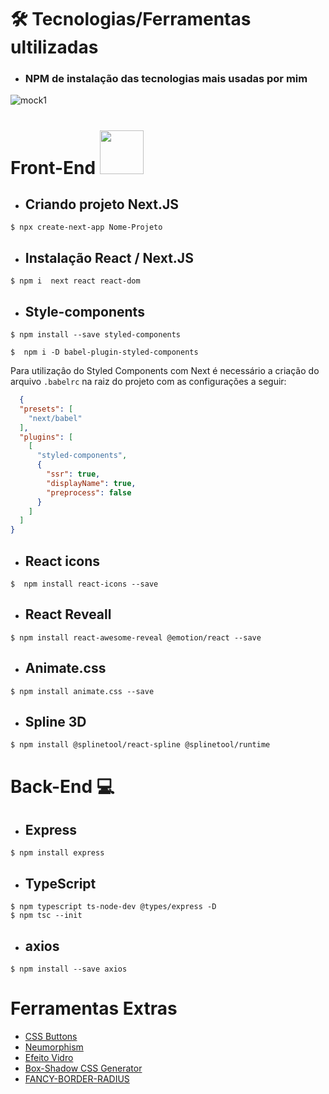 # 🛠️ Tecnologias/Ferramentas ultilizadas
* ### NPM  de instalação das tecnologias mais usadas por mim 

![mock1](https://user-images.githubusercontent.com/71772559/113493479-eceeda80-94b5-11eb-94ea-59e50e56a31f.png)

# Front-End <img src="https://github.com/rafaballerini/ReactHooks/blob/master/public/React.svg.png?raw=true" width="70px" >

* ## Criando projeto Next.JS
```
$ npx create-next-app Nome-Projeto
```

* ## Instalação React / Next.JS
```
$ npm i  next react react-dom    
```
* ## Style-components
```
$ npm install --save styled-components
```
```
$  npm i -D babel-plugin-styled-components
```

 Para utilizaçâo do Styled Components com Next é necessário a criação do arquivo `.babelrc` na raiz do projeto com as configurações a seguir:  


```.json
  {
  "presets": [
    "next/babel"
  ],
  "plugins": [
    [
      "styled-components",
      {
        "ssr": true,
        "displayName": true,
        "preprocess": false
      }
    ]
  ]
}
```

* ## React icons
```
$  npm install react-icons --save 
```
* ## React Reveall
```
$ npm install react-awesome-reveal @emotion/react --save
```
* ## Animate.css
```
$ npm install animate.css --save 
```
* ## Spline 3D
```
$ npm install @splinetool/react-spline @splinetool/runtime
```

# Back-End 💻
* ## Express
```
$ npm install express   
```
* ## TypeScript
```
$ npm typescript ts-node-dev @types/express -D 
$ npm tsc --init 
```
* ## axios
```
$ npm install --save axios   
```


# Ferramentas Extras

* [CSS Buttons](https://uiverse.io)
* [Neumorphism](https://neumorphism.io/#e0e0e0)
* [Efeito Vidro](https://css.glass/)
* [Box-Shadow CSS Generator](https://html-css-js.com/css/generator/box-shadow/)
* [FANCY-BORDER-RADIUS](https://9elements.github.io/fancy-border-radius/)

